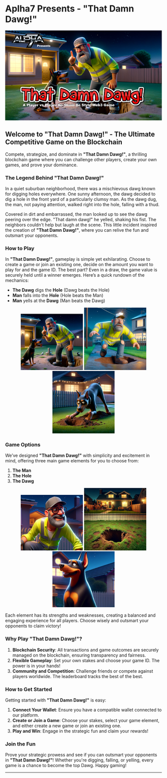 # Aplha7 Presents - "That Damn Dawg!"

![That Damn Dawg](https://raw.githubusercontent.com/ArielRin/Alpha7-Public-Files-and-Assets/master/thatdamnDawg/Imagesforgithub/BannerSml.png)

## Welcome to "That Damn Dawg!" - The Ultimate Competitive Game on the Blockchain

Compete, strategize, and dominate in **"That Damn Dawg!"**, a thrilling blockchain game where you can challenge other players, create your own games, and prove your dominance.

### The Legend Behind "That Damn Dawg!"

In a quiet suburban neighborhood, there was a mischievous dawg known for digging holes everywhere. One sunny afternoon, the dawg decided to dig a hole in the front yard of a particularly clumsy man. As the dawg dug, the man, not paying attention, walked right into the hole, falling with a thud.

Covered in dirt and embarrassed, the man looked up to see the dawg peering over the edge. "That damn dawg!" he yelled, shaking his fist. The neighbors couldn't help but laugh at the scene. This little incident inspired the creation of **"That Damn Dawg!"**, where you can relive the fun and outsmart your opponents.

### How to Play

In **"That Damn Dawg!"**, gameplay is simple yet exhilarating. Choose to create a game or join an existing one, decide on the amount you want to play for and the game ID. The best part? Even in a draw, the game value is securely held until a winner emerges. Here’s a quick rundown of the mechanics:

- **The Dawg** digs the **Hole** (Dawg beats the Hole)
- **Man** falls into the **Hole** (Hole beats the Man)
- **Man** yells at the **Dawg** (Man beats the Dawg)

<div style="text-align: center;">
   <img src="https://raw.githubusercontent.com/ArielRin/Alpha7-Public-Files-and-Assets/master/thatdamnDawg/Imagesforgithub/ManBeatsDawg.png" alt="The Man" width="200"/>
  <img src="https://raw.githubusercontent.com/ArielRin/Alpha7-Public-Files-and-Assets/master/thatdamnDawg/Imagesforgithub/HoleBeatsMan.png" alt="The Hole" width="200"/>
  <img src="https://raw.githubusercontent.com/ArielRin/Alpha7-Public-Files-and-Assets/master/thatdamnDawg/Imagesforgithub/DawgBeatsHole.png" alt="The Dawg" width="200"/>

</div>

### Game Options

We’ve designed **"That Damn Dawg!"** with simplicity and excitement in mind, offering three main game elements for you to choose from:

1. **The Man**
2. **The Hole**
3. **The Dawg**

<div style="text-align: center;">
  <img src="https://raw.githubusercontent.com/ArielRin/Alpha7-Public-Files-and-Assets/master/thatdamnDawg/Imagesforgithub/TheMan.png" alt="The Man" width="200"/>
  <img src="https://raw.githubusercontent.com/ArielRin/Alpha7-Public-Files-and-Assets/master/thatdamnDawg/Imagesforgithub/TheHole.png" alt="The Hole" width="200"/>
  <img src="https://raw.githubusercontent.com/ArielRin/Alpha7-Public-Files-and-Assets/master/thatdamnDawg/Imagesforgithub/TheDawg.png" alt="The Dawg" width="200"/>
</div>

Each element has its strengths and weaknesses, creating a balanced and engaging experience for all players. Choose wisely and outsmart your opponents to claim victory!

### Why Play "That Damn Dawg!"?

1. **Blockchain Security**: All transactions and game outcomes are securely managed on the blockchain, ensuring transparency and fairness.
2. **Flexible Gameplay**: Set your own stakes and choose your game ID. The power is in your hands!
3. **Community and Competition**: Challenge friends or compete against players worldwide. The leaderboard tracks the best of the best.

### How to Get Started

Getting started with **"That Damn Dawg!"** is easy:

1. **Connect Your Wallet**: Ensure you have a compatible wallet connected to our platform.
2. **Create or Join a Game**: Choose your stakes, select your game element, and either create a new game or join an existing one.
3. **Play and Win**: Engage in the strategic fun and claim your rewards!

### Join the Fun

Prove your strategic prowess and see if you can outsmart your opponents in **"That Damn Dawg!"**! Whether you're digging, falling, or yelling, every game is a chance to become the top Dawg. Happy gaming!

---

